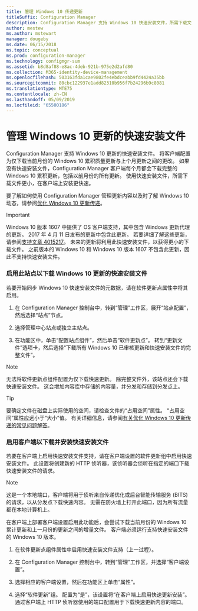```yaml
---
title: 管理 Windows 10 传递更新
titleSuffix: Configuration Manager
description: Configuration Manager 支持 Windows 10 快速安装文件，所需下载文件更小，在客户端上安装速度更快。
author: mestew
ms.author: mstewart
manager: dougeby
ms.date: 06/15/2018
ms.topic: conceptual
ms.prod: configuration-manager
ms.technology: configmgr-sum
ms.assetid: b8d8af88-e8ac-4deb-921b-975e2d2afd80
ms.collection: M365-identity-device-management
ms.openlocfilehash: 503163fda1cae9802fe4ebdceabb9fd4424a35bb
ms.sourcegitcommit: 80cbc122937e1add82310b956f7b24296b9c8081
ms.translationtype: MTE75
ms.contentlocale: zh-CN
ms.lasthandoff: 05/09/2019
ms.locfileid: "65500186"
---
```

# <a name="manage-express-installation-files-for-windows-10-updates"></a>管理 Windows 10 更新的快速安装文件

Configuration Manager 支持 Windows 10 更新的快速安装文件。 将客户端配置为仅下载当前月份的 Windows 10 累积质量更新与上个月更新之间的更改。 如果没有快速安装文件，Configuration Manager 客户端每个月都会下载完整的 Windows 10 累积更新，包括以前月份的所有更新。 使用快速安装文件，所需下载文件更小，在客户端上安装更快速。

要了解如何使用 Configuration Manager 管理更新内容以及时了解 Windows 10 动态，请参阅[优化 Windows 10 更新传递](/sccm/sum/deploy-use/optimize-windows-10-update-delivery)。  


> [!IMPORTANT]  
> Windows 10 版本 1607 中提供了 OS 客户端支持，其中包含 Windows 更新代理的更新。 2017 年 4 月 11 日发布的更新中包含此更新。 若要详细了解这些更新，请参阅[支持文章 4015217](http://support.microsoft.com/kb/4015217)。 未来的更新将利用此快速安装文件，以获得更小的下载文件。 之前版本的 Windows 10 和 Windows 10 版本 1607 不包含此更新，因此不支持快速安装文件。  


### <a name="enable-the-site-to-download-express-installation-files-for-windows-10-updates"></a>启用此站点以下载 Windows 10 更新的快速安装文件
若要开始同步 Windows 10 快速安装文件的元数据，请在软件更新点属性中将其启用。  

1. 在 Configuration Manager 控制台中，转到“管理”工作区，展开“站点配置”，然后选择“站点”节点。  

2. 选择管理中心站点或独立主站点。  

3. 在功能区中，单击“配置站点组件”，然后单击“软件更新点”。 转到“更新文件”选项卡，然后选择“下载所有 Windows 10 已审核更新和快速安装文件的完整文件”。

> [!NOTE]    
> 无法将软件更新点组件配置为仅下载快速更新。  除完整文件外，该站点还会下载快速安装文件。 这会增加内容库中存储的内容量，并分发和存储到分发点上。

> [!Tip]  
> 要确定文件在磁盘上实际使用的空间，请检查文件的“占用空间”属性。 “占用空间”属性应远小于“大小”值。 有关详细信息，请参阅[有关优化 Windows 10 更新传递的常见问题解答](/sccm/sum/deploy-use/optimize-windows-10-update-delivery#bkmk_faq)。  


### <a name="enable-clients-to-download-and-install-express-installation-files"></a>启用客户端以下载并安装快速安装文件
若要在客户端上启用快速安装文件支持，请在客户端设置的软件更新组中启用快速安装文件。 此设置将创建新的 HTTP 侦听器，该侦听器会侦听在指定的端口下载快速安装文件的请求。

> [!NOTE]    
> 这是一个本地端口，客户端将用于侦听来自传递优化或后台智能传输服务 (BITS) 的请求，以从分发点下载快速内容。 无需在防火墙上打开此端口，因为所有流量都在本地计算机上。  

在客户端上部署客户端设置启用此功能后，会尝试下载当前月份的 Windows 10 累计更新和上一月份的更新之间的增量文件。 客户端必须运行支持快速安装文件的 Windows 10 版本。  

1. 在软件更新点组件属性中启用快速安装文件支持（上一过程）。  

2. 在 Configuration Manager 控制台中，转到“管理”工作区，并选择“客户端设置”。  

3. 选择相应的客户端设置，然后在功能区上单击“属性”。  

4. 选择“软件更新”组。 配置为“是”，该设置将“在客户端上启用快速更新安装”。 通过客户端上 HTTP 侦听器使用的端口配置用于下载快速更新内容的端口。
